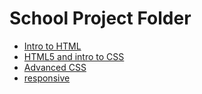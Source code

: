 # School Project Folder

<ul>
<li><a href="intro_to_html/index.html" target="_blank">Intro to HTML</a></li>
<li><a href="HTML5_intro_to_css/index.html" target="_blank">HTML5 and intro to CSS</a>
</li>
<li><a href="Advanced_css/index.html" target="_blank">Advanced CSS</a>
</li>
<li><a href="responsive/index.html" target="_blank">responsive</a></li>
</ul>